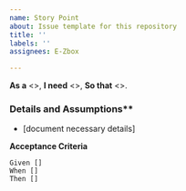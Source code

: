 ```yaml
---
name: Story Point
about: Issue template for this repository
title: ''
labels: ''
assignees: E-Zbox

---
```


**As a** <<role>>,
**I need** <<functionality>>,
**So that** <<benefit>>.

### Details and Assumptions**
* [document necessary details]

**Acceptance Criteria**
```gherkin
Given []
When []
Then []
```
